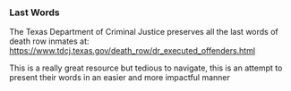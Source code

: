 ### Last Words
The Texas Department of Criminal Justice preserves all the last words of death row inmates at: https://www.tdcj.texas.gov/death_row/dr_executed_offenders.html

This is a really great resource but tedious to navigate, this is an attempt to present their words in an easier and more impactful manner 
